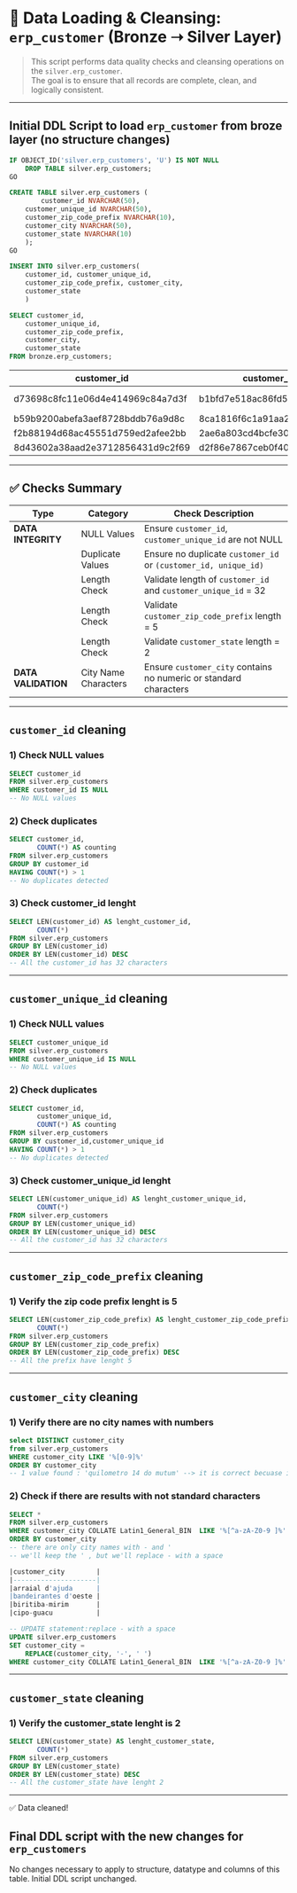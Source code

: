# 🧹 Data Loading & Cleansing: `erp_customer` (Bronze ➝ Silver Layer)


> This script performs data quality checks and cleansing operations on the `silver.erp_customer`.  
> The goal is to ensure that all records are complete, clean, and logically consistent.

---
## Initial DDL Script to load `erp_customer` from broze layer (no structure changes)
```sql
IF OBJECT_ID('silver.erp_customers', 'U') IS NOT NULL
	DROP TABLE silver.erp_customers;
GO

CREATE TABLE silver.erp_customers (
    	customer_id NVARCHAR(50),
	customer_unique_id NVARCHAR(50),
	customer_zip_code_prefix NVARCHAR(10),
	customer_city NVARCHAR(50),
	customer_state NVARCHAR(10)
	);
GO

INSERT INTO silver.erp_customers(
	customer_id, customer_unique_id,
	customer_zip_code_prefix, customer_city,
	customer_state
	)

SELECT customer_id,
	customer_unique_id,
	customer_zip_code_prefix,
	customer_city,
	customer_state
FROM bronze.erp_customers;
```
| customer_id                        | customer_unique_id               | customer_zip_code_prefix | customer_city        | customer_state |
|------------------------------------|----------------------------------|--------------------------|----------------------|----------------|
| d73698c8fc11e06d4e414969c84a7d3f   | b1bfd7e518ac86fd5e44b796273c4f5c | 59460                    | sao paulo do potengi | RN             |
| b59b9200abefa3aef8728bddb76a9d8c   | 8ca1816f6c1a91aa2788ee471b85ab19 | 99840                    | sananduva            | RS             |
| f2b88194d68ac45551d759ed2afee2bb   | 2ae6a803cd4bcfe303b032afb1c9b89a | 03033                    | sao paulo            | SP             |
| 8d43602a38aad2e3712856431d9c2f69   | d2f86e7867ceb0f4054333653490ea33 | 31842                    | belo horizonte       | MG             |

---

## ✅ Checks Summary
| Type               | Category                 | Check Description                                                  |
|--------------------|--------------------------|--------------------------------------------------------------------|
| **DATA INTEGRITY** | NULL Values              | Ensure `customer_id`, `customer_unique_id` are not NULL            |
|                    | Duplicate Values         | Ensure no duplicate `customer_id` or `(customer_id, unique_id)`    |
|                    | Length Check             | Validate length of `customer_id` and `customer_unique_id` = 32     |
|                    | Length Check             | Validate `customer_zip_code_prefix` length = 5                     |
|                    | Length Check             | Validate `customer_state` length = 2                               |
| **DATA VALIDATION**| City Name Characters     | Ensure `customer_city` contains no numeric or standard characters  |

---

## `customer_id` cleaning
### 1) Check NULL values
```sql
SELECT customer_id
FROM silver.erp_customers
WHERE customer_id IS NULL
-- No NULL values
```

### 2) Check duplicates
```sql
SELECT customer_id,
	   COUNT(*) AS counting
FROM silver.erp_customers
GROUP BY customer_id
HAVING COUNT(*) > 1
-- No duplicates detected
```

### 3) Check customer_id lenght
```sql
SELECT LEN(customer_id) AS lenght_customer_id,
	   COUNT(*)
FROM silver.erp_customers
GROUP BY LEN(customer_id)
ORDER BY LEN(customer_id) DESC
-- All the customer_id has 32 characters
```
---

## `customer_unique_id` cleaning
### 1) Check NULL values
```sql
SELECT customer_unique_id
FROM silver.erp_customers
WHERE customer_unique_id IS NULL
-- No NULL values
```

### 2) Check duplicates
```sql
SELECT customer_id,
	   customer_unique_id,
	   COUNT(*) AS counting
FROM silver.erp_customers
GROUP BY customer_id,customer_unique_id
HAVING COUNT(*) > 1
-- No duplicates detected
```

### 3) Check customer_unique_id lenght
```sql
SELECT LEN(customer_unique_id) AS lenght_customer_unique_id,
	   COUNT(*)
FROM silver.erp_customers
GROUP BY LEN(customer_unique_id)
ORDER BY LEN(customer_unique_id) DESC
-- All the customer_id has 32 characters
```
---

## `customer_zip_code_prefix` cleaning
### 1) Verify the zip code prefix lenght is 5
```sql
SELECT LEN(customer_zip_code_prefix) AS lenght_customer_zip_code_prefix,
	   COUNT(*)
FROM silver.erp_customers
GROUP BY LEN(customer_zip_code_prefix)
ORDER BY LEN(customer_zip_code_prefix) DESC
-- All the prefix have lenght 5
```
---

## `customer_city` cleaning
### 1) Verify there are no city names with numbers
```sql
select DISTINCT customer_city
from silver.erp_customers
WHERE customer_city LIKE '%[0-9]%'
ORDER BY customer_city
-- 1 value found : 'quilometro 14 do mutum' --> it is correct becuase it represents a brasilian district name
```

### 2) Check if there are results with not standard characters
```sql
SELECT *
FROM silver.erp_customers
WHERE customer_city COLLATE Latin1_General_BIN  LIKE '%[^a-zA-Z0-9 ]%' --empty spaces are allowed
ORDER BY customer_city
-- there are only city names with - and '  
-- we'll keep the ' , but we'll replace - with a space

|customer_city        |
|---------------------|
|arraial d'ajuda      |
|bandeirantes d'oeste |
|biritiba-mirim       |
|cipo-guacu           |

-- UPDATE statement:replace - with a space
UPDATE silver.erp_customers
SET customer_city = 
    REPLACE(customer_city, '-', ' ')
WHERE customer_city COLLATE Latin1_General_BIN  LIKE '%[^a-zA-Z0-9 ]%'
```
---

## `customer_state` cleaning
### 1) Verify the customer_state lenght is 2
```sql
SELECT LEN(customer_state) AS lenght_customer_state,
	   COUNT(*)
FROM silver.erp_customers
GROUP BY LEN(customer_state)
ORDER BY LEN(customer_state) DESC
-- All the customer_state have lenght 2
```
---
✅ Data cleaned!

## Final DDL script with the new changes for `erp_customers`
No changes necessary to apply to structure, datatype and columns of this table. Initial DDL script unchanged.

